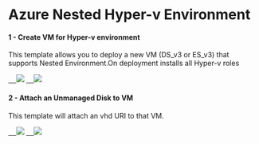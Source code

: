 # Azure Nested Hyper-v Environment

#### 1 - Create VM for Hyper-v environment
This template allows you to deploy a new VM (DS_v3 or ES_v3) that supports Nested Environment.On deployment installs all Hyper-v roles

<a href="https://portal.azure.com/#create/Microsoft.Template/uri/https%3A%2F%2Fraw.githubusercontent.com%2Fraduart%2FAzure%2Fmaster%2F100-NestedHyperV%2Fnvm_Create_v3_VM_v5.json" target="_blank">    <img src="http://azuredeploy.net/deploybutton.png"/></a> <a href="https://raw.githubusercontent.com/raduart/Azure/master/100-NestedHyperV/nvm_Create_v3_VM_v5.json" target="_blank">    <img src="http://armviz.io/visualizebutton.png"/></a>

#### 2 - Attach an Unmanaged Disk to VM
This template will attach an vhd URI to that VM.

<a href="https://portal.azure.com/#create/Microsoft.Template/uri/https%3A%2F%2Fraw.githubusercontent.com%2Fraduart%2FAzure%2Fmaster%2F100-NestedHyperV%2Fnvm_Attach_UnmanagedDisk_v2.json" target="_blank">    <img src="http://azuredeploy.net/deploybutton.png"/></a> <a href="https://raw.githubusercontent.com/raduart/Azure/master/100-NestedHyperV/nvm_Attach_UnmanagedDisk_v2.json" target="_blank">    <img src="http://armviz.io/visualizebutton.png"/></a>
